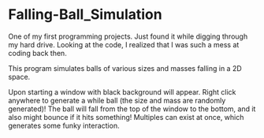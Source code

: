 # Falling-Ball_Simulation

One of my first programming projects. Just found it while digging through my hard drive.
Looking at the code, I realized that I was such a mess at coding back then.

This program simulates balls of various sizes and masses falling in a 2D space.

Upon starting a window with black background will appear.
Right click anywhere to generate a while ball (the size and mass are randomly generated)!
The ball will fall from the top of the window to the bottom, and it also might bounce if it hits something!
Multiples can exist at once, which generates some funky interaction.
